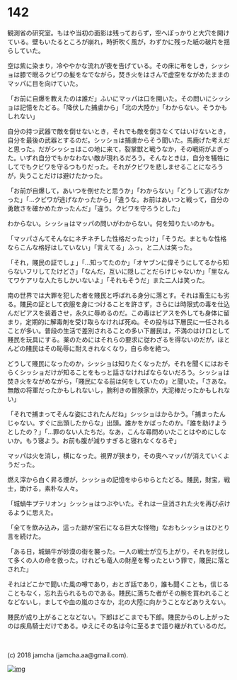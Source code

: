 # 142

観測省の研究室。もはや当初の面影は残っておらず，空へぽっかりと大穴を開けている。壁もいたるところが崩れ，時折吹く風が，わずかに残った紙の破片を揺らしていた。  

空は紫に染まり，冷ややかな流れが夜を告げている。その床に布をしき，シッショは膝で眠るクビワの髪をなでながら，焚き火をはさんで虚空をながめたままのマッパに目を向けていた。  

「お前に自爆を教えたのは誰だ」ふいにマッパは口を開いた。その問いにシッショは記憶をたどる。「降伏した捕虜から」「北の大陸か」「わからない。そうかもしれない」  

自分の持つ武器で敵を倒せないとき，それでも敵を倒さなくてはいけないとき，自分を最後の武器とするのだ。シッショは捕虜からそう聞いた。馬鹿げた考えだと思った。だがシッショはこの地に来て，裂掌獣と戦うなか，その戦術がよぎった。いずれ自分でもかなわない敵が現れるだろう。そんなときは，自分を犠牲にしてでもクビワを守るつもりだった。それがクビワを悲しませることになろうが，失うことだけは避けたかった。  

「お前が自爆して，あいつを倒せたと思うか」「わからない」「どうして逃げなかった」「…クビワが逃げなかったから」「違うな。お前はあいつと戦って，自分の勇敢さを確かめたかったんだ」「違う。クビワを守ろうとした」  

わからない。シッショはマッパの問いがわからない。何を知りたいのかも。  

「マッパさんてそんなにネチネチした性格だったっけ」「そうだ。まともな性格ならこんな格好はしていない」「言えてる」ふっ，と二人は笑った。  

「それ，賤民の証でしょ」「…知ってたのか」「オヤブンに偉そうにしてるから知らないフリしてたけどさ」「なんだ，互いに隠しごとだらけじゃないか」「里なんてワケアリな人たちしかいないよ」「それもそうだ」また二人は笑った。  

南の世界では大罪を犯した者を賤民と呼ばれる身分に落とす。それは畜生にも劣る。賤民の証として衣服を身につけることを許さず，さらには時限式の毒を仕込んだピアスを装着させ，永久に辱めるのだ。この毒はピアスを外しても身体に留まり，定期的に解毒剤を受け取らなければ死ぬ。その投与は下層民に一任されることが多い。普段の生活で差別されることの多い下層民は，不満のはけ口として賤民を玩具にする。薬のためにはそれらの要求に従わざるを得ないのだが，ほとんどの賤民はその恥辱に耐えきれなくなり，自ら命を絶つ。  

どうして賤民になったのか，シッショは知りたくなったが，それを聞くにはおそらくシッショだけが知ることをもっと話さなければならないだろう。シッショは焚き火をながめながら，「賤民になる前は何をしていたの」と聞いた。「さあな。無敵の将軍だったかもしれないし，腕利きの冒険家か，大泥棒だったかもしれない」  

「それで捕まってそんな姿にされたんだね」シッショはからかう。「捕まったんじゃない。すぐに出頭したからな」出頭。誰かをかばったのか。「誰を助けようとしたの？」「…罪のない人たちだ。なあ，こんな尋問めいたことはやめにしないか。もう寝よう。お前も腹が減りすぎると寝れなくなるぞ」  

マッパは火を消し，横になった。視界が狭まり，その奥へマッパが消えていくようだった。  

燃え滓から白く昇る煙が，シッショの記憶をゆらゆらとたどる。賤民，財宝，戦士，助ける，素朴な人々。  

「城蝸牛プテリオン」シッショはつぶやいた。それは一旦消された火を再び点けるように思えた。  

「全てを飲み込み，這った跡が宝石になる巨大な怪物」なおもシッショはひとり言を続けた。  

「ある日，城蝸牛が砂漠の街を襲った。一人の戦士が立ち上がり，それを討伐して多くの人の命を救った。けれども竜人の財産を奪ったという罪で，賤民に落とされた」  

それはどこかで聞いた風の噂であり，おとぎ話であり，誰も聞くことも，信じることもなく，忘れ去られるものである。賤民に落ちた者がその腕を買われることなどないし，ましてや血の嵐のさなか，北の大陸に向かうことなどありえない。  

賤民が成り上がることなどない。下郎はどこまでも下郎。賤民からのし上がったのは疾鳥騎士だけである。ゆえにその名は今に至るまで語り継がれているのだ。  

<br>  
<br>  
(c) 2018 jamcha (jamcha.aa@gmail.com).  

[![img](http://i.creativecommons.org/l/by-nc-sa/4.0/88x31.png)](http://creativecommons.org/licenses/by-nc-sa/4.0/deed)